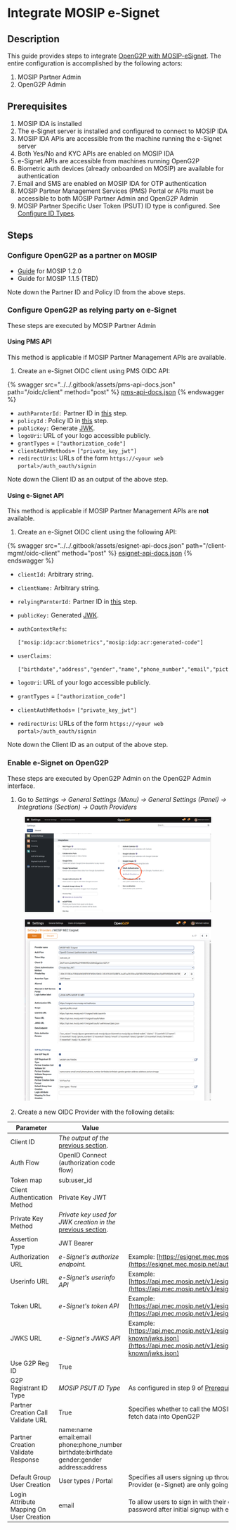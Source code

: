 # Integrate MOSIP e-Signet

## Description

This guide provides steps to integrate [OpenG2P with MOSIP-eSignet](../../integrations/integration-with-mosip/integration-with-e-signet.md). The entire configuration is accomplished by the following actors:

1. MOSIP Partner Admin
2. OpenG2P Admin

## Prerequisites

1. MOSIP IDA is installed
2. The e-Signet server is installed and configured to connect to MOSIP IDA
3. MOSIP IDA APIs are accessible from the machine running the e-Signet server
4. Both Yes/No and KYC APIs are enabled on MOSIP IDA
5. e-Signet APIs are accessible from machines running OpenG2P
6. Biometric auth devices (already onboarded on MOSIP) are available for authentication
7. Email and SMS are enabled on MOSIP IDA for OTP authentication
8. MOSIP Partner Management Services (PMS) Portal or APIs must be accessible to both MOSIP Partner Admin and OpenG2P Admin
9. MOSIP Partner Specific User Token (PSUT) ID type is configured. See [Configure ID Types](configure-id-types.md).

## Steps

### Configure OpenG2P as a partner on MOSIP

* [Guide](https://docs.mosip.io/1.2.0/modules/partner-management-services/auth-credential-partner) for MOSIP 1.2.0
* Guide for MOSIP 1.1.5 (TBD)

Note down the Partner ID and Policy ID from the above steps.

### Configure OpenG2P as relying party on e-Signet

These steps are executed by MOSIP Partner Admin

#### Using PMS API

This method is applicable if MOSIP Partner Management APIs are available.

1. Create an e-Signet OIDC client using PMS OIDC API:

{% swagger src="../../.gitbook/assets/pms-api-docs.json" path="/oidc/client" method="post" %}
[pms-api-docs.json](../../.gitbook/assets/pms-api-docs.json)
{% endswagger %}

* `authParnterId:` Partner ID in [this](integrate-mosip-e-signet.md#configure-openg2p-as-a-partner-on-mosip) step.
* `policyId` : Policy ID in [this](integrate-mosip-e-signet.md#configure-openg2p-as-a-partner-on-mosip) step.
* `publicKey:` Generate [JWK](https://openid.net/specs/draft-jones-json-web-key-03.html).
* `logoUri`: URL of your logo accessible publicly.
* `grantTypes` = `["authorization_code"]`
* `clientAuthMethods`= `["private_key_jwt"]`
* `redirectUris`: URLs of the form `https://<your web portal>/auth_oauth/signin`

Note down the Client ID as an output of the above step.

#### Using e-Signet API

This method is applicable if MOSIP Partner Management APIs are **not** available.

1. Create an e-Signet OIDC client using the following API:

{% swagger src="../../.gitbook/assets/esignet-api-docs.json" path="/client-mgmt/oidc-client" method="post" %}
[esignet-api-docs.json](../../.gitbook/assets/esignet-api-docs.json)
{% endswagger %}

* `clientId:` Arbitrary string.
* `clientName:` Arbitrary string.
* `relyingParnterId:` Partner ID in [this](integrate-mosip-e-signet.md#configure-openg2p-as-a-partner-on-mosip) step.
* `publicKey:` Generated [JWK](https://openid.net/specs/draft-jones-json-web-key-03.html).
*   `authContextRefs`:&#x20;

    ```
    ["mosip:idp:acr:biometrics","mosip:idp:acr:generated-code"]
    ```
*   `userClaims`:&#x20;

    ```
    ["birthdate","address","gender","name","phone_number","email","picture"]
    ```
* `logoUri`: URL of your logo accessible publicly.
* `grantTypes` = `["authorization_code"]`
* `clientAuthMethods`= `["private_key_jwt"]`
* `redirectUris`: URLs of the form `https://<your web portal>/auth_oauth/signin`

Note down the Client ID as an output of the above step.

### Enable e-Signet on OpenG2P

These steps are executed by OpenG2P Admin on the OpenG2P Admin interface.

1. Go to _Settings -> General Settings (Menu) -> General Settings (Panel) -> Integrations (Section) -> Oauth Providers_

<figure><img src="../../.gitbook/assets/settings-admin-oauth.png" alt=""><figcaption></figcaption></figure>

<figure><img src="../../.gitbook/assets/create-esignet-client.png" alt=""><figcaption></figcaption></figure>

2. Create a new OIDC Provider with the following details:

| Parameter                                | Value                                                                                                                                      |                                                                                                                                               |
| ---------------------------------------- | ------------------------------------------------------------------------------------------------------------------------------------------ | --------------------------------------------------------------------------------------------------------------------------------------------- |
| Client ID                                | _The_ _output_ _of the_ [previous section](integrate-mosip-e-signet.md#configure-openg2p-as-relying-party-on-e-signet).                    |                                                                                                                                               |
| Auth Flow                                | OpenID Connect (authorization code flow)                                                                                                   |                                                                                                                                               |
| Token map                                | sub:user\_id                                                                                                                               |                                                                                                                                               |
| Client Authentication Method             | Private Key JWT                                                                                                                            |                                                                                                                                               |
| Private Key Method                       | _Private key used for JWK creation in the_ [previous section](integrate-mosip-e-signet.md#configure-openg2p-as-relying-party-on-e-signet). |                                                                                                                                               |
| Assertion Type                           | JWT Bearer                                                                                                                                 |                                                                                                                                               |
| Authorization URL                        | _e-Signet's authorize endpoint._                                                                                                           | Example: [https://esignet.mec.mosip.net/authorize](https://esignet.mec.mosip.net/authorize)                                                   |
| Userinfo URL                             | _e-Signet's userinfo API_                                                                                                                  | Example: [https://api.mec.mosip.net/v1/esignet/oidc/userinfo](https://api.mec.mosip.net/v1/esignet/oidc/userinfo)                             |
| Token URL                                | _e-Signet's token API_                                                                                                                     | Example: [https://api.mec.mosip.net/v1/esignet/oauth/token](https://api.mec.mosip.net/v1/esignet/oauth/token)                                 |
| JWKS URL                                 | _e-Signet's JWKS API_                                                                                                                      | Example: [https://api.mec.mosip.net/v1/esignet/oauth/.well-known/jwks.json](https://api.mec.mosip.net/v1/esignet/oauth/.well-known/jwks.json) |
| Use G2P Reg ID                           | True                                                                                                                                       |                                                                                                                                               |
| G2P Registrant ID Type                   | _MOSIP PSUT ID Type_                                                                                                                       | As configured in step 9 of [Prerequisites](integrate-mosip-e-signet.md#prerequisites).                                                        |
| Partner Creation Call Validate URL       | True                                                                                                                                       | Specifies whether to call the MOSIP e-KYC API to fetch data into OpenG2P                                                                      |
| Partner Creation Validate Response       | name:name email:email phone:phone\_number birthdate:birthdate gender:gender address:address                                                |                                                                                                                                               |
| Default Group User Creation              | User types / Portal                                                                                                                        | Specifies all users signing up through this OIDC Provider (e-Signet) are only going to be portal users                                        |
| Login Attribute Mapping On User Creation | email                                                                                                                                      | To allow users to sign in with their email and password after initial signup with e-Signet.                                                   |

